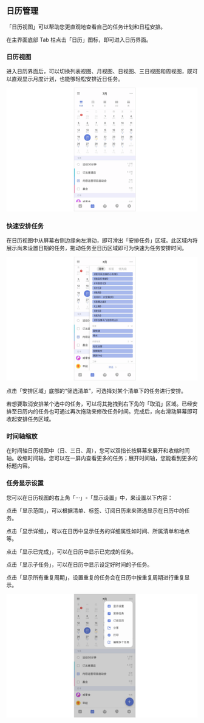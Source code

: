 ## 日历管理

「日历视图」可以帮助您更直观地查看自己的任务计划和日程安排。

在主界面底部 Tab 栏点击「日历」图标，即可进入日历界面。

### 日历视图

进入日历界面后，可以切换列表视图、月视图、日视图、三日视图和周视图，既可以直观显示月度计划，也能够轻松安排近日任务。

![](../../images/ios/18.png)

### 快速安排任务

在日历视图中从屏幕右侧边缘向左滑动，即可滑出「安排任务」区域。此区域内将展示尚未设置日期的任务，拖动任务至日历区域即可为快速为任务安排时间。

![](../../images/ios/19.png)

点击「安排区域」底部的“筛选清单”，可选择对某个清单下的任务进行安排。

若想要取消安排某个选中的任务，可以将其拖拽到右下角的「取消」区域。已经安排至日历内的任务也可通过再次拖动来修改任务时间。完成后，向右滑动屏幕即可收起安排任务区域。

### 时间轴缩放
在时间轴日历视图中（日、三日、周），您可以双指长按屏幕来展开和收缩时间轴。收缩时间轴，您可以在一屏内查看更多的任务；展开时间轴，您能看到更多的标题内容。


### 任务显示设置

您可以在日历视图的右上角「···」-「显示设置」中，来设置以下内容：

点击「显示范围」，可以根据清单、标签、订阅日历来来筛选显示在日历中的任务。

点击「显示详细」，可以在日历中显示任务的详细属性如时间、所属清单和地点等。

点击「显示已完成」，可以在日历中显示已完成的任务。

点击「显示子任务」，可以在日历中显示设定好时间的子任务。

点击「显示所有重复周期」，设置重复的任务会在日历中按重复周期进行重复显示。

![](../../images/ios/20.png)



